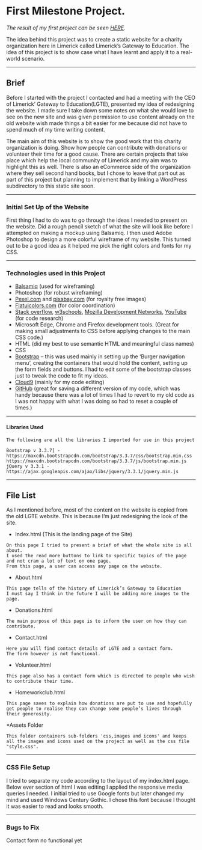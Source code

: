 # First Milestone Project.

*The result of my first project can be seen [HERE](https://mrndhlovu.github.io/milestone-project-one-LGTE/).*


The idea behind this project was to create a static website for a charity organization here in Limerick called Limerick’s Gateway to Education. The idea of this project is to show case what I have learnt and apply it to a real-world scenario. 

___

## Brief

Before I started with the project I contacted and had a meeting with the CEO of Limerick’ Gateway to Education(LGTE), presented my idea of redesigning the website. 
I made sure I take down some notes on what she would love to see on the new site and was given permission to use content already on the old website wish made things a bit easier for me because did not have to spend much of my time writing content.

The main aim of this website is to show the good work that this charity organization is doing.
Show how people can contribute with donations or volunteer their time for a good cause.
There are certain projects that take place which help the local community of Limerick and my aim was to highlight this as well.
There is also an eCommerce side of the organization where they sell second hand books, but I chose to leave that part out as part of this project but planning to implement that by linking a WordPress subdirectory to this static site soon.

___

### Initial Set Up of the Website

First thing I had to do was to go through the ideas I needed to present on the website. Did a rough pencil sketch of what the site will look like before I attempted on making a mockup using Balsamiq. 
I then used Adobe Photoshop to design a more colorful wireframe of my website. This turned out to be a good idea as it helped me pick the right colors and fonts for my CSS.

___

### Technologies used in this Project

* [Balsamiq](https://balsamiq.com/) (used for wireframing)
* Photoshop (for robust wireframing)
* [Pexel.com](pexel.com) and [pixabay.com](pixabay.com) (for royalty free images)
* [Flatuicolors.com](flatuicolors.com) (for color coordination)
* [Stack overflow](https://stackoverflow.com/), [w3schools](https://www.w3schools.com/), [Mozilla Development Networks](https://developer.mozilla.org/en-US/), [YouTube](youtube.com) (for code research)
* Microsoft Edge, Chrome and Firefox development tools. (Great for making small adjustments to CSS before applying changes to the main CSS code.)
* HTML (did my best to use semantic HTML and meaningful class names)
* CSS
* [Bootstrap](https://maxcdn.bootstrapcdn.com) – this was used mainly in setting up the ‘Burger navigation menu’, creating the containers that would hold the content, setting up the form fields and buttons. I had to edit some of the bootstrap classes just to tweak the code to fit my ideas.
* [Cloud9](https://c9.io/login) (mainly for my code editing)
* [GitHub](https://github.com/) (great for saving a different version of my code, which was handy because there was a lot of times I had to revert to my old code as I was not happy with what I was doing so had to reset a couple of times.)

 ___
 
#### Libraries Used

```
The following are all the libraries I imported for use in this project

Bootstrap v 3.3.7] - https://maxcdn.bootstrapcdn.com/bootstrap/3.3.7/css/bootstrap.min.css
https://maxcdn.bootstrapcdn.com/bootstrap/3.3.7/js/bootstrap.min.js
jQuery v 3.3.1 -  
https://ajax.googleapis.com/ajax/libs/jquery/3.3.1/jquery.min.js

```
___

## File List

As I mentioned before, most of the content on the website is copied from the old LGTE website. This is because I’m just redesigning the look of the site. 

* Index.html (This is the landing page of the Site)
```
On this page I tried to present a brief of what the whole site is all about. 
I used the read more buttons to link to specific topics of the page and not cram a lot of text on one page. 
From this page, a user can access any page on the website.
```

* About.html 
```
This page tells of the history of Limerick’s Gateway to Education
I must say I think in the future I will be adding more images to the page.

```

* Donations.html
```
The main purpose of this page is to inform the user on how they can contribute.
```

* Contact.html
```
Here you will find contact details of LGTE and a contact form.
The form however is not functional.
```

* Volunteer.html
```
This page also has a contact form which is directed to people who wish to contribute their time.
```

* Homeworkclub.html
```
This page saves to explain how donations are put to use and hopefully get people to realise they can change some people’s lives through their generosity.
```
*Assets Folder

```
This folder containers sub-folders 'css,images and icons' and keeps all the images and icons used on the project as well as the css file "style.css".
```

___

### CSS File Setup

I tried to separate my code according to the layout of my index.html page. Below ever section of html I was editing I applied the responsive media queries I needed.
I initial tried to use Google fonts but later changed my mind and used Windows Century Gothic. I chose this font because I thought it was easier to read and looks smooth.

___

### Bugs to Fix

Contact form no functional yet


